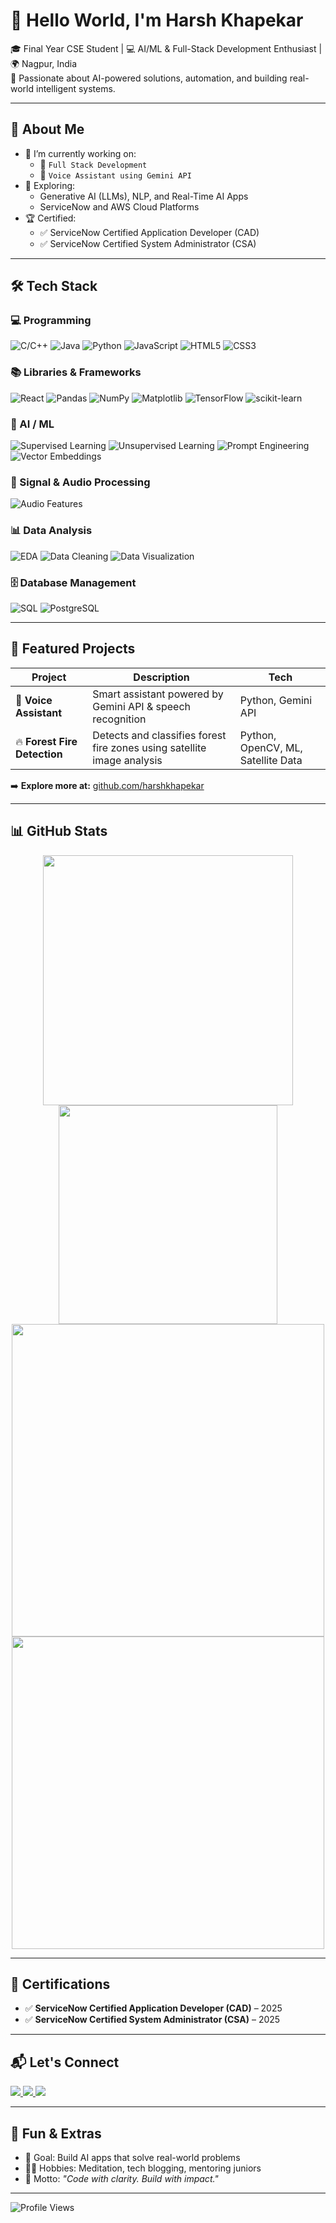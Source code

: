 # 👋 Hello World, I'm Harsh Khapekar

🎓 Final Year CSE Student | 💻 AI/ML & Full-Stack Development Enthusiast | 🌍 Nagpur, India  
🔬 Passionate about AI-powered solutions, automation, and building real-world intelligent systems.

---

## 🚀 About Me

- 🔭 I’m currently working on:
  - 🐅 `Full Stack Development`
  - 🧠 `Voice Assistant using Gemini API`
- 🧠 Exploring:
  - Generative AI (LLMs), NLP, and Real-Time AI Apps
  - ServiceNow and AWS Cloud Platforms
- 🏆 Certified:
  - ✅ ServiceNow Certified Application Developer (CAD)
  - ✅ ServiceNow Certified System Administrator (CSA)

---

## 🛠️ Tech Stack

### 💻 Programming
![C/C++](https://img.shields.io/badge/C/C++-00599C?style=for-the-badge&logo=c%2B%2B&logoColor=white)
![Java](https://img.shields.io/badge/Java-orange?style=for-the-badge&logo=java&logoColor=white)
![Python](https://img.shields.io/badge/Python-3776AB?style=for-the-badge&logo=python&logoColor=white)
![JavaScript](https://img.shields.io/badge/JavaScript-F7DF1E?style=for-the-badge&logo=javascript&logoColor=black)
![HTML5](https://img.shields.io/badge/HTML5-E34F26?style=for-the-badge&logo=html5&logoColor=white)
![CSS3](https://img.shields.io/badge/CSS3-1572B6?style=for-the-badge&logo=css3&logoColor=white)

### 📚 Libraries & Frameworks
![React](https://img.shields.io/badge/React-61DAFB?style=for-the-badge&logo=react&logoColor=black)
![Pandas](https://img.shields.io/badge/Pandas-150458?style=for-the-badge&logo=pandas)
![NumPy](https://img.shields.io/badge/NumPy-013243?style=for-the-badge&logo=numpy&logoColor=white)
![Matplotlib](https://img.shields.io/badge/Matplotlib-0080CD?style=for-the-badge)
![TensorFlow](https://img.shields.io/badge/TensorFlow-FF6F00?style=for-the-badge&logo=tensorflow&logoColor=white)
![scikit-learn](https://img.shields.io/badge/Scikit--Learn-F7931E?style=for-the-badge&logo=scikitlearn&logoColor=white)

### 🤖 AI / ML
![Supervised Learning](https://img.shields.io/badge/Supervised%20Learning-2196f3?style=for-the-badge&logo=google)
![Unsupervised Learning](https://img.shields.io/badge/Unsupervised%20Learning-0d47a1?style=for-the-badge&logo=google)
![Prompt Engineering](https://img.shields.io/badge/Prompt%20Engineering-10b981?style=for-the-badge&logo=openai&logoColor=white)
![Vector Embeddings](https://img.shields.io/badge/Vector%20Embeddings-F97316?style=for-the-badge)

### 🎵 Signal & Audio Processing
![Audio Features](https://img.shields.io/badge/Audio%20Features-F97316?style=for-the-badge)

### 📊 Data Analysis
![EDA](https://img.shields.io/badge/EDA-3B82F6?style=for-the-badge)
![Data Cleaning](https://img.shields.io/badge/Data%20Cleaning-A3E635?style=for-the-badge)
![Data Visualization](https://img.shields.io/badge/Data%20Visualization-22C55E?style=for-the-badge)

### 🗄️ Database Management
![SQL](https://img.shields.io/badge/SQL-4479A1?style=for-the-badge&logo=mysql&logoColor=white)
![PostgreSQL](https://img.shields.io/badge/PostgreSQL-336791?style=for-the-badge&logo=postgresql&logoColor=white)

---

## 📂 Featured Projects

| Project | Description | Tech |
|--------|-------------|------|
| 🧠 **Voice Assistant** | Smart assistant powered by Gemini API & speech recognition | Python, Gemini API |
| 🔥 **Forest Fire Detection** | Detects and classifies forest fire zones using satellite image analysis | Python, OpenCV, ML, Satellite Data |

➡️ **Explore more at:** [github.com/harshkhapekar](https://github.com/harshkhapekar?tab=repositories)

---

## 📊 GitHub Stats

<p align="center">
  <img width="400" src="https://github-readme-stats.vercel.app/api?username=harshkhapekar&show_icons=true&theme=radical&count_private=true&cache_bust=1" />
  <br />
  <img width="350" src="https://github-readme-stats.vercel.app/api/top-langs/?username=harshkhapekar&layout=compact&langs_count=10&theme=radical&cache_bust=1" />
  <br />
  <img width="500" src="https://streak-stats.demolab.com?user=harshkhapekar&theme=radical" />
  <br />
  <img width="500" src="https://github-readme-activity-graph.cyclic.app/graph?username=harshkhapekar&theme=react-dark" />
</p>

---

## 📜 Certifications

- ✅ **ServiceNow Certified Application Developer (CAD)** – 2025  
- ✅ **ServiceNow Certified System Administrator (CSA)** – 2025 

---

## 📬 Let's Connect

<p>
  <a href="https://www.linkedin.com/in/harsh-khapekar-054a612a5">
    <img src="https://img.shields.io/badge/LinkedIn-0A66C2?style=for-the-badge&logo=linkedin&logoColor=white" />
  </a>
  <a href="mailto:harshkhapekar1@gmail.com">
    <img src="https://img.shields.io/badge/Gmail-D14836?style=for-the-badge&logo=gmail&logoColor=white" />
  </a>
  <a href="https://github.com/harshkhapekar">
    <img src="https://img.shields.io/badge/GitHub-000?style=for-the-badge&logo=github&logoColor=white" />
  </a>
</p>

---

## 🧩 Fun & Extras

- 🎯 Goal: Build AI apps that solve real-world problems  
- 🧘‍♂️ Hobbies: Meditation, tech blogging, mentoring juniors  
- 💬 Motto: _"Code with clarity. Build with impact."_

---

![Profile Views](https://komarev.com/ghpvc/?username=harshkhapekar&label=Profile%20views&color=blue&style=flat)
